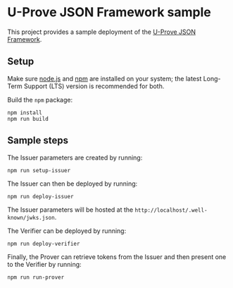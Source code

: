 # U-Prove JSON Framework sample

This project provides a sample deployment of the [U-Prove JSON Framework](../../doc/U-Prove_JSON_Framework.md).

## Setup

Make sure [node.js](https://nodejs.org/) and [npm](https://docs.npmjs.com/downloading-and-installing-node-js-and-npm) are installed on your system; the latest Long-Term Support (LTS) version is recommended for both. 

Build the `npm` package:
```
npm install
npm run build
```

## Sample steps

The Issuer parameters are created by running:
```
npm run setup-issuer
```

The Issuer can then be deployed by running:
```
npm run deploy-issuer
```

The Issuer parameters will be hosted at the `http://localhost/.well-known/jwks.json`.

The Verifier can be deployed by running:

```
npm run deploy-verifier
```

Finally, the Prover can retrieve tokens from the Issuer and then present one to the Verifier by running:
```
npm run run-prover
```


